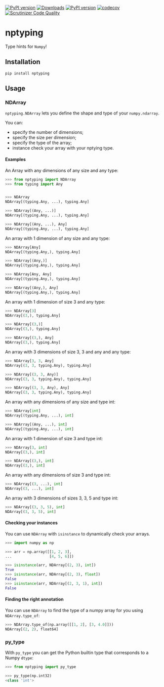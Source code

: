 [![PyPI version](https://img.shields.io/pypi/pyversions/nptyping.svg)](https://img.shields.io/pypi/pyversions/nptyping.svg)
[![Downloads](https://pepy.tech/badge/nptyping/month)](https://pepy.tech/project/nptyping/month)
[![PyPI version](https://badge.fury.io/py/nptyping.svg)](https://badge.fury.io/py/nptyping)
[![codecov](https://codecov.io/gh/ramonhagenaars/nptyping/branch/master/graph/badge.svg)](https://codecov.io/gh/ramonhagenaars/nptyping)
[![Scrutinizer Code Quality](https://scrutinizer-ci.com/g/ramonhagenaars/nptyping/badges/quality-score.png?b=master)](https://scrutinizer-ci.com/g/ramonhagenaars/nptyping/?branch=master)

# nptyping

Type hints for `Numpy`!

## Installation

```
pip install nptyping
```

## Usage

### NDArray

`nptyping.NDArray` lets you define the shape and type of your `numpy.ndarray`.

You can:
  * specify the number of dimensions;
  * specify the size per dimension;
  * specify the type of the array;
  * instance check your array with your nptying type.

#### Examples

An Array with any dimensions of any size and any type:
```python
>>> from nptyping import NDArray
>>> from typing import Any


>>> NDArray
NDArray[(typing.Any, ...), typing.Any]

>>> NDArray[(Any, ...)]
NDArray[(typing.Any, ...), typing.Any]

>>> NDArray[(Any, ...), Any]
NDArray[(typing.Any, ...), typing.Any]

```

An array with 1 dimension of any size and any type:
```python
>>> NDArray[Any]
NDArray[(typing.Any,), typing.Any]

>>> NDArray[(Any,)]
NDArray[(typing.Any,), typing.Any]

>>> NDArray[Any, Any]
NDArray[(typing.Any,), typing.Any]

>>> NDArray[(Any,), Any]
NDArray[(typing.Any,), typing.Any]

```

An array with 1 dimension of size 3 and any type:
```python
>>> NDArray[3]
NDArray[(3,), typing.Any]

>>> NDArray[(3,)]
NDArray[(3,), typing.Any]

>>> NDArray[(3,), Any]
NDArray[(3,), typing.Any]

```

An array with 3 dimensions of size 3, 3 and any and any type:
```python
>>> NDArray[3, 3, Any]
NDArray[(3, 3, typing.Any), typing.Any]

>>> NDArray[(3, 3, Any)]
NDArray[(3, 3, typing.Any), typing.Any]

>>> NDArray[(3, 3, Any), Any]
NDArray[(3, 3, typing.Any), typing.Any]

```

An array with any dimensions of any size and type int:
```python
>>> NDArray[int]
NDArray[(typing.Any, ...), int]

>>> NDArray[(Any, ...), int]
NDArray[(typing.Any, ...), int]

```

An array with 1 dimension of size 3 and type int:
```python
>>> NDArray[3, int]
NDArray[(3,), int]

>>> NDArray[(3,), int]
NDArray[(3,), int]

```

An array with any dimensions of size 3 and type int:
```python
>>> NDArray[(3, ...), int]
NDArray[(3, ...), int]

```

An array with 3 dimensions of sizes 3, 3, 5 and type int:
```python
>>> NDArray[(3, 3, 5), int]
NDArray[(3, 3, 5), int]

```

#### Checking your instances
You can use `NDArray` with `isinstance` to dynamically check your arrays.

```python
>>> import numpy as np

>>> arr = np.array([[1, 2, 3],
...                 [4, 5, 6]])

>>> isinstance(arr, NDArray[(2, 3), int])
True
>>> isinstance(arr, NDArray[(2, 3), float])
False
>>> isinstance(arr, NDArray[(2, 3, 1), int])
False

```

#### Finding the right annotation
You can use `NDArray` to find the type of a numpy array for you using `NDArray.type_of`:

```python
>>> NDArray.type_of(np.array([[1, 2], [3, 4.0]]))
NDArray[(2, 2), float64]

```

### py_type
With `py_type` you can get the Python builtin type that corresponds to a Numpy `dtype`:

```python
>>> from nptyping import py_type

>>> py_type(np.int32)
<class 'int'>

```
